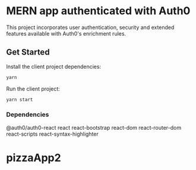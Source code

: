 # MERN app authenticated with Auth0

This project incorporates user authentication, security and extended features available with Auth0's enrichment rules.

## Get Started

Install the client project dependencies:

```bash
yarn
```

Run the client project:

```bash
yarn start
```
### Dependencies

@auth0/auth0-react
react
react-bootstrap
react-dom
react-router-dom
react-scripts
react-syntax-highlighter
# pizzaApp2
